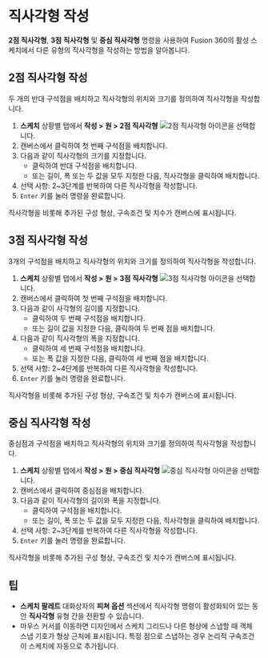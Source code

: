 직사각형 작성
=======

**2점 직사각형**, **3점 직사각형** 및 **중심 직사각형** 명령을 사용하여 Fusion 360의 활성 스케치에서 다른 유형의 직사각형을 작성하는 방법을 알아봅니다.

2점 직사각형 작성
----------

두 개의 반대 구석점을 배치하고 직사각형의 위치와 크기를 정의하여 직사각형을 작성합니다.

1.  **스케치** 상황별 탭에서 **작성 > 원 > 2점 직사각형** ![2점 직사각형 아이콘](https://help.autodesk.com/cloudhelp/KOR/Fusion-Sketch/images/icon/skt/rectangle-2-point.png)을 선택합니다.
2.  캔버스에서 클릭하여 첫 번째 구석점을 배치합니다.
3.  다음과 같이 직사각형의 크기를 지정합니다.
    *   클릭하여 반대 구석점을 배치합니다.
    *   또는 길이, 폭 또는 두 값을 모두 지정한 다음, 직사각형을 클릭하여 배치합니다.
4.  선택 사항: 2~3단계를 반복하여 다른 직사각형을 작성합니다.
5.  `Enter` 키를 눌러 명령을 완료합니다.

직사각형을 비롯해 추가된 구성 형상, 구속조건 및 치수가 캔버스에 표시됩니다.

3점 직사각형 작성
----------

3개의 구석점을 배치하고 직사각형의 위치와 크기를 정의하여 직사각형을 작성합니다.

1.  **스케치** 상황별 탭에서 **작성 > 원 > 3점 직사각형** ![3점 직사각형 아이콘](https://help.autodesk.com/cloudhelp/KOR/Fusion-Sketch/images/icon/skt/rectangle-3-point.png)을 선택합니다.
2.  캔버스에서 클릭하여 첫 번째 구석점을 배치합니다.
3.  다음과 같이 사각형의 길이를 지정합니다.
    *   클릭하여 두 번째 구석점을 배치합니다.
    *   또는 길이 값을 지정한 다음, 클릭하여 두 번째 점을 배치합니다.
4.  다음과 같이 직사각형의 폭을 지정합니다.
    *   클릭하여 세 번째 구석점을 배치합니다.
    *   또는 폭 값을 지정한 다음, 클릭하여 세 번째 점을 배치합니다.
5.  선택 사항: 2~4단계를 반복하여 다른 직사각형을 작성합니다.
6.  `Enter` 키를 눌러 명령을 완료합니다.

직사각형을 비롯해 추가된 구성 형상, 구속조건 및 치수가 캔버스에 표시됩니다.

중심 직사각형 작성
----------

중심점과 구석점을 배치하고 직사각형의 위치와 크기를 정의하여 직사각형을 작성합니다.

1.  **스케치** 상황별 탭에서 **작성 > 원 > 중심 직사각형** ![중심 직사각형 아이콘](https://help.autodesk.com/cloudhelp/KOR/Fusion-Sketch/images/icon/skt/rectangle-center.png)을 선택합니다.
2.  캔버스에서 클릭하여 중심점을 배치합니다.
3.  다음과 같이 직사각형의 길이와 폭을 지정합니다.
    *   클릭하여 구석점을 배치합니다.
    *   또는 길이, 폭 또는 두 값을 모두 지정한 다음, 직사각형을 클릭하여 배치합니다.
4.  선택 사항: 2~3단계를 반복하여 다른 직사각형을 작성합니다.
5.  `Enter` 키를 눌러 명령을 완료합니다.

직사각형을 비롯해 추가된 구성 형상, 구속조건 및 치수가 캔버스에 표시됩니다.

팁
-

*   **스케치 팔레트** 대화상자의 **피쳐 옵션** 섹션에서 직사각형 명령이 활성화되어 있는 동안 **직사각형** 유형 간을 전환할 수 있습니다.
*   마우스 커서를 이동하면 디자인에서 스케치 그리드나 다른 형상에 스냅할 때 객체 스냅 기호가 형상 근처에 표시됩니다. 특정 점으로 스냅하는 경우 논리적 구속조건이 스케치에 자동으로 추가됩니다.